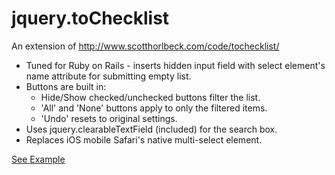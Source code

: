 # jquery.toChecklist

An extension of http://www.scotthorlbeck.com/code/tochecklist/

* Tuned for Ruby on Rails - inserts hidden input field with select element's name attribute for submitting empty list.
* Buttons are built in:
    * Hide/Show checked/unchecked buttons filter the list.
    * 'All' and 'None' buttons apply to only the filtered items.
    * 'Undo' resets to original settings.
* Uses jquery.clearableTextField (included) for the search box.
* Replaces iOS mobile Safari's native multi-select element.

[See Example](http://tlatim.github.com/jquery.toChecklist/index.html)

